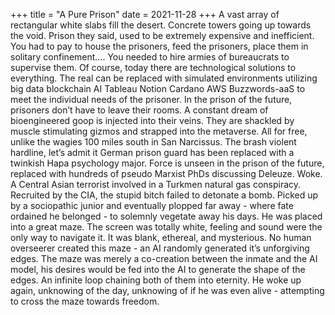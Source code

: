 +++
title = "A Pure Prison"
date = 2021-11-28
+++
A vast array of rectangular white slabs fill the desert. Concrete towers going up towards the void. Prison they said, used to be extremely expensive and inefficient. You had to pay to house the prisoners, feed the prisoners, place them in solitary confinement…. You needed to hire armies of bureaucrats to supervise them. Of course, today there are technological solutions to everything. The real can be replaced with simulated environments utilizing big data blockchain AI Tableau Notion Cardano AWS Buzzwords-aaS to meet the individual needs of the prisoner.
In the prison of the future, prisoners don’t have to leave their rooms. A constant dream of bioengineered goop is injected into their veins. They are shackled by muscle stimulating gizmos and strapped into the metaverse. All for free, unlike the wagies 100 miles south in San Narcissus. The brash violent hardline, let’s admit it German prison guard has been replaced with a twinkish Hapa psychology major. Force is unseen in the prison of the future, replaced with hundreds of pseudo Marxist PhDs discussing Deleuze. Woke. 
A Central Asian terrorist involved in a Turkmen natural gas conspiracy. Recruited by the CIA, the stupid bitch failed to detonate a bomb. Picked up by a sociopathic junior and eventually plopped far away - where fate ordained he belonged - to solemnly vegetate away his days.
He was placed into a great maze. The screen was totally white, feeling and sound were the only way to navigate it. It was blank, ethereal, and mysterious. No human overseerer created this maze - an AI randomly generated it’s unforgiving edges. The maze was merely a co-creation between the inmate and the AI model, his desires would be fed into the AI to generate the shape of the edges. An infinite loop chaining both of them into eternity.
He woke up again, unknowing of the day, unknowing of if he was even alive - attempting to cross the maze towards freedom.
